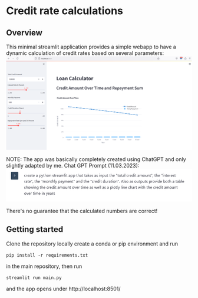 # Credit rate calculations

## Overview
This minimal streamlit application
provides a simple webapp to have a dynamic calculation of credit rates based on
several parameters:
![App screenshot](./static/screenshot_app.png)

NOTE: The app was basically completely created using ChatGPT
and only slightly adapted by me.
Chat GPT Prompt (11.03.2023):  
![prompt](./static/prompt.png)  

There's no guarantee that the calculated numbers are correct!

## Getting started
Clone the repository locally
create a conda or pip environment and run
```
pip install -r requirements.txt
```

in the main repository, then run

```
streamlit run main.py
```
and the app opens under http://localhost:8501/
